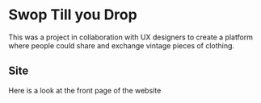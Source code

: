 # Swop Till you Drop

This was a project in collaboration with UX designers to create a platform where people could share and exchange vintage pieces of clothing.

## Site

Here is a look at the front page of the website





